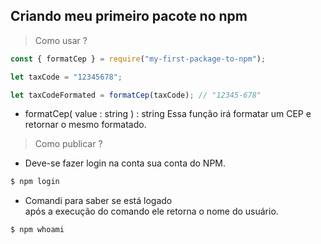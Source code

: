 ## Criando meu primeiro pacote no npm

> Como usar ?

```js
const { formatCep } = require("my-first-package-to-npm");

let taxCode = "12345678";

let taxCodeFormated = formatCep(taxCode); // "12345-678"

```

- formatCep( value : string ) : string 
    Essa função irá formatar um CEP e retornar o mesmo formatado.


> Como publicar ?

- Deve-se fazer login na conta sua conta do NPM.

```bash
$ npm login
```

- Comandi para saber se está logado <br> após a execução do comando ele retorna o nome do usuário.

```bash
$ npm whoami
```







